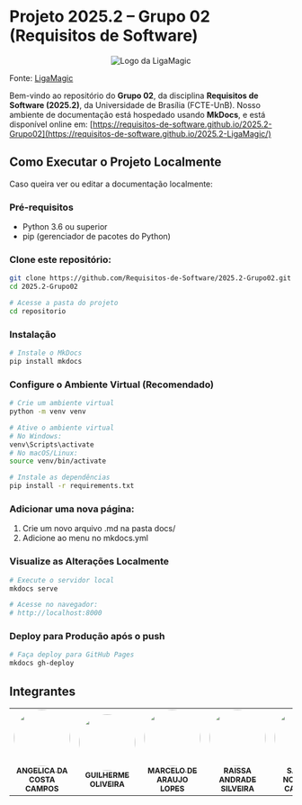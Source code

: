 # Projeto 2025.2 – Grupo 02 (Requisitos de Software)

<div style="text-align: center">
    <img src=https://www.lmcorp.com.br/arquivos/img/assets/logo_tcg_1.png alt="Logo da LigaMagic">
</div>

Fonte: [LigaMagic](https://www.ligamagic.com.br/?view=home)

Bem-vindo ao repositório do **Grupo 02**, da disciplina **Requisitos de Software (2025.2)**, da Universidade de Brasília (FCTE-UnB). Nosso ambiente de documentação está hospedado usando **MkDocs**, e está disponível online em:
[https://requisitos-de-software.github.io/2025.2-Grupo02](https://requisitos-de-software.github.io/2025.2-LigaMagic/)

## Como Executar o Projeto Localmente

Caso queira ver ou editar a documentação localmente:

### Pré-requisitos

- Python 3.6 ou superior
- pip (gerenciador de pacotes do Python)

### Clone este repositório:

```bash
git clone https://github.com/Requisitos-de-Software/2025.2-Grupo02.git
cd 2025.2-Grupo02

# Acesse a pasta do projeto
cd repositorio
```

### Instalação

```bash
# Instale o MkDocs
pip install mkdocs
```

### Configure o Ambiente Virtual (Recomendado)

```bash
# Crie um ambiente virtual
python -m venv venv

# Ative o ambiente virtual
# No Windows:
venv\Scripts\activate
# No macOS/Linux:
source venv/bin/activate

# Instale as dependências
pip install -r requirements.txt
```

### Adicionar uma nova página:

1. Crie um novo arquivo .md na pasta docs/
2. Adicione ao menu no mkdocs.yml

### Visualize as Alterações Localmente

```bash
# Execute o servidor local
mkdocs serve

# Acesse no navegador:
# http://localhost:8000
```

### Deploy para Produção após o push

```bash
# Faça deploy para GitHub Pages
mkdocs gh-deploy
```

## Integrantes

<table>
  <tr>
    <td align="center"><a href="https://github.com/angelicaccampos"><img style="border-radius: 50%;" src="https://avatars.githubusercontent.com/u/82877749?v=4" width="100px;" alt=""/><br /><sub><b>ANGELICA DA COSTA CAMPOS</b></sub></a><br />
    <td align="center"><a href="https://github.com/GuilhermeOliveira1327"><img style="border-radius: 50%;" src="https://avatars.githubusercontent.com/u/185217197?v=4" width="100px;" alt=""/><br /><sub><b>GUILHERME OLIVEIRA</b></sub></a><br />
    <td align="center"><a href="https://github.com/MatielloAL"><img style="border-radius: 50%;" src="https://avatars.githubusercontent.com/u/120605445?v=4" width="100px;" alt=""/><br /><sub><b>MARCELO DE ARAUJO LOPES</b></sub></a><br />
    <td align="center"><a href="https://github.com/RaissaAndradeS"><img style="border-radius: 50%;" src="https://avatars.githubusercontent.com/u/100162150?v=4" width="100px;" alt=""/><br /><sub><b>RAISSA ANDRADE SILVEIRA</b></sub></a><br />
    <td align="center"><a href="https://github.com/samuelncaetano"><img style="border-radius: 50%;" src="https://avatars.githubusercontent.com/u/157507873?v=4" width="100px;" alt=""/><br /><sub><b>SAMUEL NOGUEIRA CAETANO</b></sub></a><br />
    <td align="center"><a href="https://github.com/Acciolyy"><img style="border-radius: 50%;" src="https://avatars.githubusercontent.com/u/163480434?v=4" width="100px;" alt=""/><br /><sub><b>THIAGO VIRIATO ACCIOLY</b></sub></a><br />
    <td align="center"><a href="https://github.com/verabelucia"><img style="border-radius: 50%;" src="https://avatars.githubusercontent.com/u/78658486?v=4" width="100px;" alt=""/><br /><sub><b>VERA LUCIA BEZERRA DA SILVA</b></sub></a><br />
  </tr>
</table>
